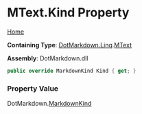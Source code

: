 <a name="_top"></a>

# MText\.Kind Property

[Home](../../../../README.md#_top)

**Containing Type**: [DotMarkdown.Linq](../../README.md#_top)\.[MText](../README.md#_top)

**Assembly**: DotMarkdown\.dll

```csharp
public override MarkdownKind Kind { get; }
```

### Property Value

DotMarkdown\.[MarkdownKind](../../../MarkdownKind/README.md#_top)

